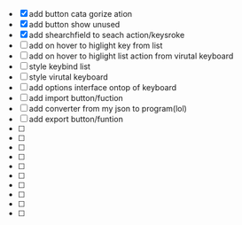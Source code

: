- [x] add button cata gorize ation
- [x] add button show unused
- [x] add shearchfield to seach action/keysroke
- [ ] add on hover to higlight key from list
- [ ] add on hover to higlight list action from virutal keyboard
- [ ] style keybind list
- [ ] style virutal keyboard
- [ ] add options interface ontop of keyboard
- [ ] add import button/fuction
- [ ] add converter from my json to program(lol)
- [ ] add export button/funtion
- [ ]
- [ ]
- [ ]
- [ ]
- [ ]
- [ ]
- [ ]
- [ ]
- [ ]
- [ ]
